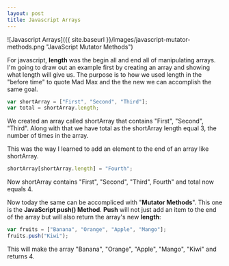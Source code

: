 ```yaml
---
layout: post
title: Javascript Arrays
---
```


![Javascript Arrays]({{ site.baseurl }}/images/javascript-mutator-methods.png "JavaScript Mutator Methods")

For javascript, <strong>length</strong> was the begin all and end all of manipulating arrays. I'm going to draw out an example first by creating an array and showing what length will give us. The purpose is to how we used length in the "before time" to quote Mad Max and the the new we can accomplish the same goal.

```javascript
var shortArray = ["First", "Second", "Third"];
var total = shortArray.length;
```

We created an array called shortArray that contains "First", "Second", "Third". Along with that we have total as the shortArray length equal 3, the number of times in the array.

This was the way I learned to add an element to the end of an array like shortArray.

```javascript
shortArray[shortArray.length] = "Fourth";
```

Now shortArray contains "First", "Second", "Third", Fourth" and total now equals 4.

Now today the same can be accompliced with "**Mutator Methods**". This one is the **JavaScript push() Method**. **Push** will not just add an item to the end of the array but will also return the array's new **length**:

```javascript
var fruits = ["Banana", "Orange", "Apple", "Mango"];
fruits.push("Kiwi");
```

This will make the array "Banana", "Orange", "Apple", "Mango", "Kiwi" and returns 4.
